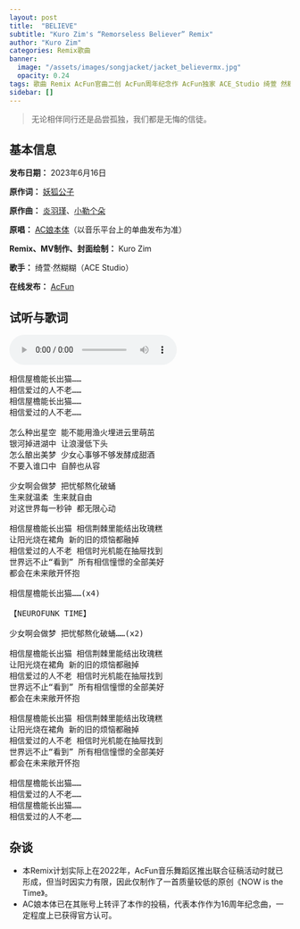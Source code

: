 ```yaml
---
layout: post
title:  "BELIEVE"
subtitle: "Kuro Zim's “Remorseless Believer” Remix"
author: "Kuro Zim"
categories: Remix歌曲
banner: 
  image: "/assets/images/songjacket/jacket_believermx.jpg"
  opacity: 0.24
tags: 歌曲 Remix AcFun官曲二创 AcFun周年纪念作 AcFun独家 ACE_Studio 绮萱 然糊糊
sidebar: []
---
```


> 无论相伴同行还是品尝孤独，我们都是无悔的信徒。

## 基本信息

**发布日期：** 2023年6月16日

**原作词：** [妖狐公子](https://www.acfun.cn/u/16073533.aspx)

**原作曲：** [炎羽瑾](https://www.acfun.cn/u/1064245.aspx)、[小勒个朵](https://www.acfun.cn/u/14335477.aspx)

**原唱：** [AC娘本体](https://www.acfun.cn/u/23682490.aspx)（以音乐平台上的单曲发布为准）

**Remix、MV制作、封面绘制：** Kuro Zim

**歌手：** 绮萱·然糊糊（ACE Studio）

**在线发布：** [AcFun](https://www.acfun.cn/v/ac41596894)

## 试听与歌词

<audio controls><source src="/assets/audio/believermx.mp3" type="audio/mp3"></audio>

<pre>
相信屋檐能长出猫……
相信爱过的人不老……
相信屋檐能长出猫……
相信爱过的人不老……

怎么种出星空 能不能用渔火埋进云里萌茁
银河掉进湖中 让浪漫低下头
怎么酿出美梦 少女心事够不够发酵成甜酒
不要入谁口中 自醉也从容

少女啊会做梦 把忧郁熬化破蛹
生来就温柔 生来就自由
对这世界每一秒钟 都无限心动

相信屋檐能长出猫 相信荆棘里能结出玫瑰糕
让阳光烧在裙角 新的旧的烦恼都融掉
相信爱过的人不老 相信时光机能在抽屉找到
世界远不止“看到” 所有相信憧憬的全部美好
都会在未来敞开怀抱

相信屋檐能长出猫……(x4)

【NEUROFUNK TIME】

少女啊会做梦 把忧郁熬化破蛹……(x2)

相信屋檐能长出猫 相信荆棘里能结出玫瑰糕
让阳光烧在裙角 新的旧的烦恼都融掉
相信爱过的人不老 相信时光机能在抽屉找到
世界远不止“看到” 所有相信憧憬的全部美好
都会在未来敞开怀抱

相信屋檐能长出猫 相信荆棘里能结出玫瑰糕
让阳光烧在裙角 新的旧的烦恼都融掉
相信爱过的人不老 相信时光机能在抽屉找到
世界远不止“看到” 所有相信憧憬的全部美好
都会在未来敞开怀抱

相信屋檐能长出猫……
相信爱过的人不老……
相信屋檐能长出猫……
相信爱过的人不老……
</pre>

## 杂谈

* 本Remix计划实际上在2022年，AcFun音乐舞蹈区推出联合征稿活动时就已形成，但当时因实力有限，因此仅制作了一首质量较低的原创《NOW is the Time》。
* AC娘本体已在其账号上转评了本作的投稿，代表本作作为16周年纪念曲，一定程度上已获得官方认可。